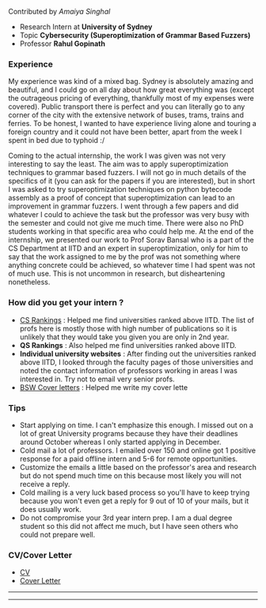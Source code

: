 Contributed by *Amaiya Singhal*

- Research Intern at **University of Sydney**
- Topic **Cybersecurity (Superoptimization of Grammar Based Fuzzers)**
- Professor **Rahul Gopinath**

### Experience

My experience was kind of a mixed bag. Sydney is absolutely amazing and beautiful, and I could go on all day about how great everything was
(except the outrageous pricing of everything, thankfully most of my expenses were covered).
Public transport there is perfect and you can literally go to any corner of the
city with the extensive network of buses, trams, trains and ferries.
To be honest, I wanted to have experience living alone and touring a foreign country
and it could not have been better, apart from the week I spent in bed due to typhoid :/


Coming to the actual internship, the work I was given was not very interesting to say the least.
The aim was to apply superoptimization techniques to grammar based fuzzers.
I will not go in much details of the specifics of it (you can ask for the papers if you are interested), but
in short I was asked to try superoptimization techniques on python bytecode assembly as a proof of concept that superoptimization
can lead to an improvement in grammar fuzzers. I went through a few papers and did whatever I could to achieve the task but
the professor was very busy with the semester and could not give me much time. There were also no PhD students working in that specific
area who could help me. At the end of the internship, we presented our work to Prof Sorav Bansal who is a part of the CS Department at
IITD and an expert in superoptimization, only for him to say that the work assigned to me by the prof was not something where
anything concrete could be achieved, so whatever time I had spent was not of much use. This is not uncommon in research, but
disheartening nonetheless.

### How did you get your intern ?
- [CS Rankings](csrankings.org) : Helped me find universities ranked above IITD. The list of profs here is mostly those with
high number of publications so it is unlikely that they would take you given you are only in 2nd year.
- **QS Rankings** : Also helped me find universities ranked above IITD.
- **Individual university websites** : After finding out the universities ranked above IITD, I looked through the faculty pages of those universities
 and noted the contact information of professors working in areas I was interested in. Try not to email very senior profs.
- [BSW Cover letters](https://bsw.iitd.ac.in/Placement_Talks-master/homepage/foreign_intern/foreign_intern.html) : Helped me write my cover lette

### Tips

- Start applying on time. I can't emphasize this enough. I missed out on a lot of great University programs
 because they have their deadlines around October whereas I only started applying in December.
- Cold mail a lot of professors. I emailed over 150 and online got 1 positive response for a paid offline intern
 and 5-6 for remote opportunities.
- Customize the emails a little based on the professor's area and research but do not spend much time on this because most likely
 you will not receive a reply.
- Cold mailing is a very luck based process so you'll have to keep trying because you won't
 even get a reply for 9 out of 10 of your mails, but it does usually work.
- Do not compromise your 3rd year intern prep. I am a dual degree student so this did not affect me much, but I have seen others
 who could not prepare well.

### CV/Cover Letter

- [CV](https://drive.google.com/file/d/1YmlKsMLLifyDKej96QOyzpoSRF-jbgt9/view?usp=sharing)
- [Cover Letter](https://drive.google.com/file/d/14XboiCTXt-5-pE_cWQZwHkSoAXgWnB8U/view?usp=sharing)

---
---
